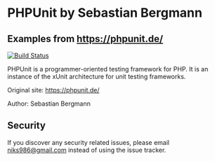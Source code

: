 # PHPUnit by Sebastian Bergmann

## Examples from https://phpunit.de/

[![Build Status][ico-travis]][link-travis]

PHPUnit is a programmer-oriented testing framework for PHP. It is an instance of the xUnit architecture for unit testing frameworks.

Original site: https://phpunit.de/

Author: Sebastian Bergmann

## Security

If you discover any security related issues, please email niks986@gmail.com instead of using the issue tracker.

[ico-travis]: https://api.travis-ci.org/zeravcic/phpunit-de.svg?branch=master

[link-travis]: https://travis-ci.org/zeravcic/phpunit-de.svg
